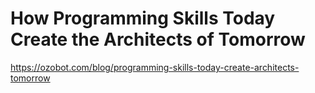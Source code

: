 # How Programming Skills Today Create the Architects of Tomorrow

https://ozobot.com/blog/programming-skills-today-create-architects-tomorrow

